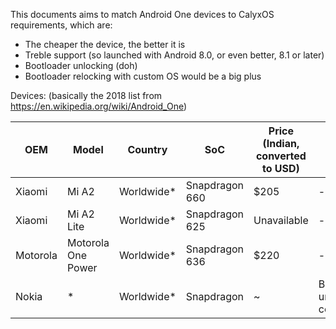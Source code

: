 This documents aims to match Android One devices to CalyxOS requirements, which are:

* The cheaper the device, the better it is
* Treble support (so launched with Android 8.0, or even better, 8.1 or later)
* Bootloader unlocking (doh)
* Bootloader relocking with custom OS would be a big plus

Devices: (basically the 2018 list from https://en.wikipedia.org/wiki/Android_One)

| OEM | Model | Country | SoC | Price (Indian, converted to USD) | Details |
|-----|-------|---------|-----|----------------------------------|---------|
| Xiaomi | Mi A2 | Worldwide* | Snapdragon 660 | $205 | - |
| Xiaomi | Mi A2 Lite | Worldwide* | Snapdragon 625 | Unavailable | - |
| Motorola | Motorola One Power | Worldwide* | Snapdragon 636 | $220 | - |
| Nokia | * | Worldwide* | Snapdragon | ~ | Bootloader unlock concerns |
